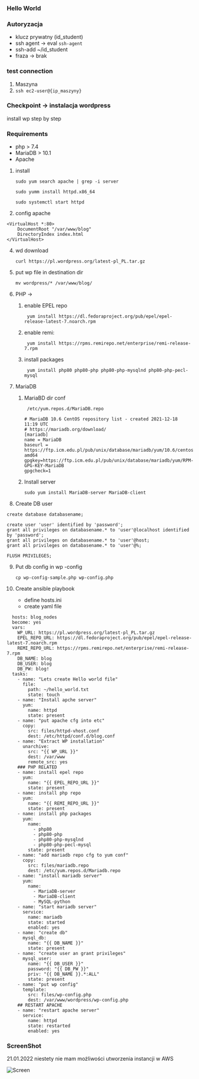 ### Hello World

### Autoryzacja

* klucz prywatny (id_student)
* ssh agent -> eval `ssh-agent`
* ssh-add ~/id_student
* fraza -> brak

### test connection
1. Maszyna
2. ``ssh ec2-user@{ip_maszyny}``

### Checkpoint -> instalacja wordpress
install wp step by step

### Requirements
- php > 7.4
- MariaDB > 10.1
- Apache

1. install

   ``sudo yum search apache | grep -i server``
 
   ``sudo yumm install httpd.x86_64``
 
   ``sudo systemctl start httpd``

2. config apache 
```
<VirtualHost *:80>
    DocumentRoot "/var/www/blog"
    DirectoryIndex index.html
</VirtualHost>
```
4. wd download

    ``curl https://pl.wordpress.org/latest-pl_PL.tar.gz ``

5. put wp file in destination dir

    ``mv wordpress/* /var/www/blog/``

6. PHP ->
    1. enable EPEL repo
    
        `` yum install https://dl.fedoraproject.org/pub/epel/epel-release-latest-7.noarch.rpm``

    2. enable remi:

        `` yum install https://rpms.remirepo.net/enterprise/remi-release-7.rpm``
    
    3. install packages 
    
        `` yum install php80 php80-php php80-php-mysqlnd php80-php-pecl-mysql``

7. MariaDB
    1. MariaBD dir conf

        `` /etc/yum.repos.d/MariaDB.repo``

        ```
        # MariaDB 10.6 CentOS repository list - created 2021-12-18 11:19 UTC
        # https://mariadb.org/download/
        [mariadb]
        name = MariaDB
        baseurl = https://ftp.icm.edu.pl/pub/unix/database/mariadb/yum/10.6/centos7-amd64
        gpgkey=https://ftp.icm.edu.pl/pub/unix/database/mariadb/yum/RPM-GPG-KEY-MariaDB
        gpgcheck=1
        ```
    2. Install server
    
        `` sudo yum install MariaDB-server MariaDB-client ``

8. Create DB user 

```
create database databasename;

create user 'user' identified by 'password';
grant all privileges on databasename.* to 'user'@localhost identified by 'password';
grant all privileges on databasename.* to 'user'@host;
grant all privileges on databasename.* to 'user'@%;

FLUSH PRIVILEGES;
```

9. Put db config in wp -config

    ``cp wp-config-sample.php wp-config.php``


10. Create ansible playbook

    - define hosts.ini
    - create yaml file

``` 
  hosts: blog_nodes
  become: yes
  vars:
    WP_URL: https://pl.wordpress.org/latest-pl_PL.tar.gz
    EPEL_REPO_URL: https://dl.fedoraproject.org/pub/epel/epel-release-latest-7.noarch.rpm
    REMI_REPO_URL: https://rpms.remirepo.net/enterprise/remi-release-7.rpm
    DB_NAME: blog
    DB_USER: blog
    DB_PW: blog!
  tasks:
    - name: "Lets create Hello world file"
      file:
        path: ~/hello_world.txt
        state: touch
    - name: "Install apche server"
      yum:
        name: httpd
        state: present
    - name: "put apache cfg into etc"
      copy:
        src: files/httpd-vhost.conf
        dest: /etc/httpd/conf.d/blog.conf
    - name: "Extract WP installation"
      unarchive:
        src: "{{ WP_URL }}"
        dest: /var/www
        remote_src: yes
    ### PHP RELATED
    - name: install epel repo
      yum:
        name: "{{ EPEL_REPO_URL }}"
        state: present
    - name: install php repo
      yum:
        name: "{{ REMI_REPO_URL }}"
        state: present
    - name: install php packages
      yum:
        name: 
          - php80
          - php80-php
          - php80-php-mysqlnd
          - php80-php-pecl-mysql
        state: present
    - name: "add mariadb repo cfg to yum conf"
      copy:
        src: files/mariadb.repo
        dest: /etc/yum.repos.d/Mariadb.repo
    - name: "install mariadb server"
      yum:
        name: 
          - MariaDB-server
          - MariaDB-client
          - MySQL-python
    - name: "start mariadb server"
      service:
        name: mariadb
        state: started
        enabled: yes
    - name: "create db"
      mysql_db:
        name: "{{ DB_NAME }}"
        state: present
    - name: "create user an grant privileges"
      mysql_user:
        name: "{{ DB_USER }}"
        password: "{{ DB_PW }}"
        priv: "{{ DB_NAME }}.*:ALL"
        state: present
    - name: "put wp config"
      template:
        src: files/wp-config.php
        dest: /var/www/wordpress/wp-config.php
    ## RESTART APACHE
    - name: "restart apache server"
      service:
        name: httpd
        state: restarted
        enabled: yes
```

### ScreenShot 

21.01.2022 niestety nie mam możliwości utworzenia instancji w AWS

![Screen]()
